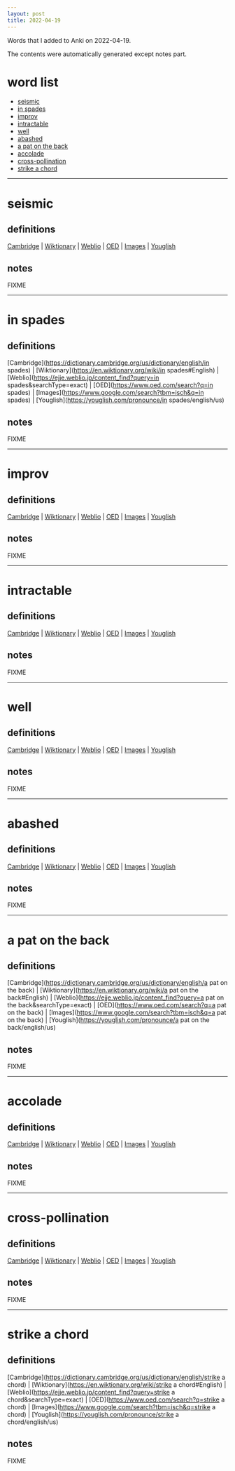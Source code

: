 ```yaml
---
layout: post
title: 2022-04-19
---
```


Words that I added to Anki on 2022-04-19.

The contents were automatically generated except notes part.
# word list
- [seismic](#seismic)
- [in spades](#in-spades)
- [improv](#improv)
- [intractable](#intractable)
- [well](#well)
- [abashed](#abashed)
- [a pat on the back](#a-pat-on-the-back)
- [accolade](#accolade)
- [cross-pollination](#cross-pollination)
- [strike a chord](#strike-a-chord)

---

# seismic
## definitions
[Cambridge](https://dictionary.cambridge.org/us/dictionary/english/seismic)
|
[Wiktionary](https://en.wiktionary.org/wiki/seismic#English)
|
[Weblio](https://ejje.weblio.jp/content_find?query=seismic&searchType=exact)
|
[OED](https://www.oed.com/search?q=seismic)
|
[Images](https://www.google.com/search?tbm=isch&q=seismic)
|
[Youglish](https://youglish.com/pronounce/seismic/english/us)

## notes
FIXME

---

# in spades
## definitions
[Cambridge](https://dictionary.cambridge.org/us/dictionary/english/in spades)
|
[Wiktionary](https://en.wiktionary.org/wiki/in spades#English)
|
[Weblio](https://ejje.weblio.jp/content_find?query=in spades&searchType=exact)
|
[OED](https://www.oed.com/search?q=in spades)
|
[Images](https://www.google.com/search?tbm=isch&q=in spades)
|
[Youglish](https://youglish.com/pronounce/in spades/english/us)

## notes
FIXME

---

# improv
## definitions
[Cambridge](https://dictionary.cambridge.org/us/dictionary/english/improv)
|
[Wiktionary](https://en.wiktionary.org/wiki/improv#English)
|
[Weblio](https://ejje.weblio.jp/content_find?query=improv&searchType=exact)
|
[OED](https://www.oed.com/search?q=improv)
|
[Images](https://www.google.com/search?tbm=isch&q=improv)
|
[Youglish](https://youglish.com/pronounce/improv/english/us)

## notes
FIXME

---

# intractable
## definitions
[Cambridge](https://dictionary.cambridge.org/us/dictionary/english/intractable)
|
[Wiktionary](https://en.wiktionary.org/wiki/intractable#English)
|
[Weblio](https://ejje.weblio.jp/content_find?query=intractable&searchType=exact)
|
[OED](https://www.oed.com/search?q=intractable)
|
[Images](https://www.google.com/search?tbm=isch&q=intractable)
|
[Youglish](https://youglish.com/pronounce/intractable/english/us)

## notes
FIXME

---

# well
## definitions
[Cambridge](https://dictionary.cambridge.org/us/dictionary/english/well)
|
[Wiktionary](https://en.wiktionary.org/wiki/well#English)
|
[Weblio](https://ejje.weblio.jp/content_find?query=well&searchType=exact)
|
[OED](https://www.oed.com/search?q=well)
|
[Images](https://www.google.com/search?tbm=isch&q=well)
|
[Youglish](https://youglish.com/pronounce/well/english/us)

## notes
FIXME

---

# abashed
## definitions
[Cambridge](https://dictionary.cambridge.org/us/dictionary/english/abashed)
|
[Wiktionary](https://en.wiktionary.org/wiki/abashed#English)
|
[Weblio](https://ejje.weblio.jp/content_find?query=abashed&searchType=exact)
|
[OED](https://www.oed.com/search?q=abashed)
|
[Images](https://www.google.com/search?tbm=isch&q=abashed)
|
[Youglish](https://youglish.com/pronounce/abashed/english/us)

## notes
FIXME

---

# a pat on the back
## definitions
[Cambridge](https://dictionary.cambridge.org/us/dictionary/english/a pat on the back)
|
[Wiktionary](https://en.wiktionary.org/wiki/a pat on the back#English)
|
[Weblio](https://ejje.weblio.jp/content_find?query=a pat on the back&searchType=exact)
|
[OED](https://www.oed.com/search?q=a pat on the back)
|
[Images](https://www.google.com/search?tbm=isch&q=a pat on the back)
|
[Youglish](https://youglish.com/pronounce/a pat on the back/english/us)

## notes
FIXME

---

# accolade
## definitions
[Cambridge](https://dictionary.cambridge.org/us/dictionary/english/accolade)
|
[Wiktionary](https://en.wiktionary.org/wiki/accolade#English)
|
[Weblio](https://ejje.weblio.jp/content_find?query=accolade&searchType=exact)
|
[OED](https://www.oed.com/search?q=accolade)
|
[Images](https://www.google.com/search?tbm=isch&q=accolade)
|
[Youglish](https://youglish.com/pronounce/accolade/english/us)

## notes
FIXME

---

# cross-pollination
## definitions
[Cambridge](https://dictionary.cambridge.org/us/dictionary/english/cross-pollination)
|
[Wiktionary](https://en.wiktionary.org/wiki/cross-pollination#English)
|
[Weblio](https://ejje.weblio.jp/content_find?query=cross-pollination&searchType=exact)
|
[OED](https://www.oed.com/search?q=cross-pollination)
|
[Images](https://www.google.com/search?tbm=isch&q=cross-pollination)
|
[Youglish](https://youglish.com/pronounce/cross-pollination/english/us)

## notes
FIXME

---

# strike a chord
## definitions
[Cambridge](https://dictionary.cambridge.org/us/dictionary/english/strike a chord)
|
[Wiktionary](https://en.wiktionary.org/wiki/strike a chord#English)
|
[Weblio](https://ejje.weblio.jp/content_find?query=strike a chord&searchType=exact)
|
[OED](https://www.oed.com/search?q=strike a chord)
|
[Images](https://www.google.com/search?tbm=isch&q=strike a chord)
|
[Youglish](https://youglish.com/pronounce/strike a chord/english/us)

## notes
FIXME
